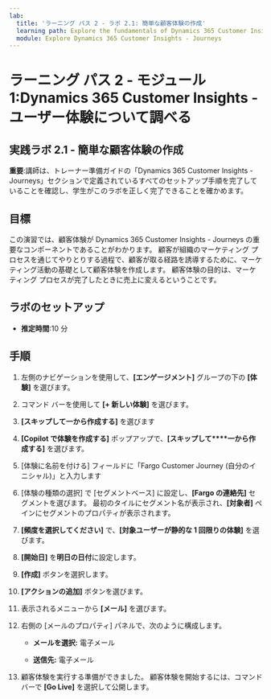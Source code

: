 ```yaml
---
lab:
  title: 'ラーニング パス 2 - ラボ 2.1: 簡単な顧客体験の作成'
  learning path: Explore the fundamentals of Dynamics 365 Customer Insights
  module: Explore Dynamics 365 Customer Insights - Journeys
---
```


ラーニング パス 2 - モジュール 1:Dynamics 365 Customer Insights - ユーザー体験について調べる
========================

## 実践ラボ 2.1 - 簡単な顧客体験の作成

**重要**:講師は、トレーナー準備ガイドの「Dynamics 365 Customer Insights - Journeys」セクションで定義されているすべてのセットアップ手順を完了していることを確認し、学生がこのラボを正しく完了できることを確かめます。   

## 目標

この演習では、顧客体験が Dynamics 365 Customer Insights - Journeys の重要なコンポーネントであることがわかります。 顧客が組織のマーケティング プロセスを通じてやりとりする過程で、顧客が取る経路を誘導するために、マーケティング活動の基礎として顧客体験を作成します。 顧客体験の目的は、マーケティング プロセスが完了したときに売上に変えるということです。 

## ラボのセットアップ

  - **推定時間**:10 分

## 手順
1. 左側のナビゲーションを使用して、**[エンゲージメント]** グループの下の **[体験]** を選びます。

1. コマンド バーを使用して **[+ 新しい体験]** を選びます。

1. **[スキップして一から作成する]** を選びます

1. **[Copilot で体験を作成する]** ポップアップで、**[スキップして****一から作成する]** を選びます。

1. [体験に名前を付ける] フィールドに「Fargo Customer Journey (自分のイニシャル)」と入力します 

1. [体験の種類の選択] で [セグメントベース] に設定し、**[Fargo の連絡先]** セグメントを選びます。 最初のタイルにセグメント名が表示され、**[対象者]** ペインにセグメントのプロパティが表示されます。

1. **[頻度を選択してください]** で、**[対象ユーザーが静的な 1 回限りの体験]** を選びます。

1. **[開始日]** を**明日の日付**に設定します。

1. **[作成]** ボタンを選択します。

1. **[アクションの追加]** ボタンを選びます。

1. 表示されるメニューから **[メール]** を選びます。

1. 右側の [メールのプロパティ] パネルで、次のように構成します。

    - **メールを選択:** 電子メール 

    - **送信先:** 電子メール

1. 顧客体験を実行する準備ができました。 顧客体験を開始するには、コマンド バーで **[Go Live]** を選択して公開します。
